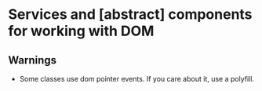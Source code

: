 # Services and [abstract] components for working with DOM

## Warnings
- Some classes use dom pointer events. If you care about it, use a polyfill.